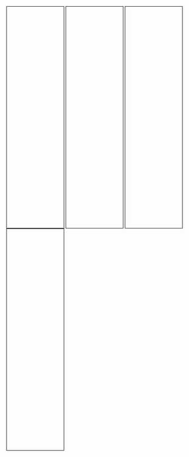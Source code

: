 <style>
  .dropbtn {
  color: white;
  padding: 16px;
  font-size: 16px;
  border: 1px solid black;
  cursor: pointer;
  background-repeat: no-repeat;
  width: 9.5em;
  height: 15%;
}
.dropdown {
  display: inline-block;
}
.dropdown-content {
  display: none;
  background-color: #00000000;
  width: 9.5em;
  z-index: 1;
  margin-top: 20px;
}
.dropdown-content a {
  color: black;
  font-family: helvetica;
  padding: 5px 5px;
  text-decoration: none;
  display: block;
}
hr.solid {
  border-left: none;
  border-right: none;
  border-top: 1px solid #000000;
  border-bottom: none;
  width:9.5em;
}
.show {
  display: inline;
  
}
</style>
<div class="dropdown">
  <tr>
    <button id="UKdrop" class="dropbtn" style="background: url(https://i.postimg.cc/JhQnzRPY/ukflag.png); background-size: 100% 100%; background-repeat: no-repeat;"></button>
    <button id="GERMANYdrop" class="dropbtn" style="background: url(https://i.postimg.cc/65DTHj8c/germanyflag.png); background-size: 100% 100%; background-repeat: no-repeat;"></button>
    <button id="BRAZILdrop" class="dropbtn" style="background: url(https://i.postimg.cc/rwCZhHh2/brazilflag.png); background-size: 100% 100%; background-repeat: no-repeat;"></button>
    <button id="FRANCEdrop" class="dropbtn" style="background: url(https://i.postimg.cc/jjMgT708/franceflag.webp); background-size: 100% 100%; background-repeat: no-repeat;"></button>
  </tr>
  <tr>
    <td>
      <!-- UK -->
      <div id="UKDropdown" class="dropdown-content">
        <hr class="solid">
        <a href="#">WINS</a>
        <hr class="solid">
        <a href="#">317</a>
        <hr class="solid">
      </div>
    </td>
    <td>
      <!-- GERMANY -->
      <div id="GERMANYDropdown" class="dropdown-content">
        <hr class="solid">
        <a href="#">WINS</a>
        <hr class="solid">
        <a href="#">317</a>
        <hr class="solid">
      </div>
    </td>
    <td>
      <!-- BRAZIL -->
      <div id="BRAZILDropdown" class="dropdown-content">
        <hr class="solid">
        <a href="#">WINS</a>
        <hr class="solid">
        <a href="#">317</a>
        <hr class="solid">
      </div>
    </td>
    <td>
      <!-- FRANCE -->
      <div id="FRANCEDropdown" class="dropdown-content">
        <hr class="solid">
        <a href="#">WINS</a>
        <hr class="solid">
        <a href="#">317</a>
        <hr class="solid">
      </div>
      </td>
  </tr>
</div>
<script>
// UK
document.getElementById("UKdrop").addEventListener("click", function(e) {
  document.getElementById("UKDropdown").classList.toggle("show");
});
// Germany
document.getElementById("GERMANYdrop").addEventListener("click", function(e) {
  document.getElementById("GERMANYDropdown").classList.toggle("show");
});
// Brazil
document.getElementById("BRAZILdrop").addEventListener("click", function(e) {
  document.getElementById("BRAZILDropdown").classList.toggle("show");
});
// France
document.getElementById("FRANCEdrop").addEventListener("click", function(e) {
  document.getElementById("FRANCEDropdown").classList.toggle("show");
});
// Close the dropdown if the user clicks outside of it
window.addEventListener("click", function(event) {
  if (!event.target.matches('.dropbtn')) {
    document.querySelectorAll(".dropdown-content.show")
      .forEach(openDropdown => openDropdown.classList.remove('show'))
  }
});
</script>